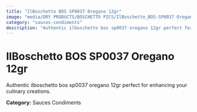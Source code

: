 ```yaml
---
title: "IlBoschetto BOS SP0037 Oregano 12gr"
image: "media/DRY PRODUCTS/BOSCHETTO PICS/IlBoschetto_BOS-SP0037 Oregano 12gr.png"
category: "sauces-condiments"
description: "Authentic ilboschetto bos sp0037 oregano 12gr perfect for enhancing your culinary creations."
---
```


# IlBoschetto BOS SP0037 Oregano 12gr

Authentic ilboschetto bos sp0037 oregano 12gr perfect for enhancing your culinary creations.

**Category:** Sauces Condiments
